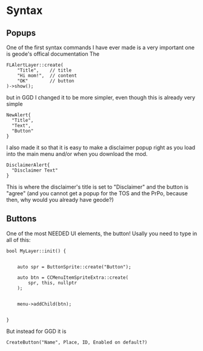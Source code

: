 # Syntax

## Popups

One of the first syntax commands I have ever made is a very important one is geode's offical documentation
The 
```
FLAlertLayer::create(
    "Title",    // title
    "Hi mom!",  // content
    "OK"        // button
)->show();

```

but in GGD I changed it to be more simpler, even though this is already very simple

```
NewAlert{
  "Title",
  "Text",
  "Button"
}
```

I also made it so that it is easy to make a disclaimer popup right as you load into the main menu and/or when you download the mod.
```
DisclaimerAlert{
  "Disclaimer Text"
}
```
This is where the disclaimer's title is set to "Disclaimer" and the button is "agree" (and you cannot get a popup for the TOS and the PrPo, because then, why would you already have geode?)

## Buttons
One of the most NEEDED UI elements, the button!
Usally you need to type in all of this:
```
bool MyLayer::init() {
    

    auto spr = ButtonSprite::create("Button");

    auto btn = CCMenuItemSpriteExtra::create(
        spr, this, nullptr
    );

    
    menu->addChild(btn);

   
}

```
But instead for GGD it is
```
CreateButton("Name", Place, ID, Enabled on default?)
```
